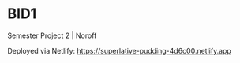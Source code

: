 # BID1

Semester Project 2 | Noroff

Deployed via Netlify: https://superlative-pudding-4d6c00.netlify.app




